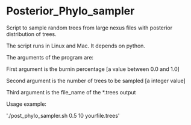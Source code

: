 # Posterior_Phylo_sampler

Script to sample random trees from large nexus files with posterior distribution of trees.

The script runs in Linux and Mac. It depends on python.

The arguments of the program are:

First argument is the burnin percentage [a value between 0.0 and 1.0]

Second argument is the number of trees to be sampled [a integer value]

Third argument is the file_name of the *.trees output

Usage example:

'./post_phylo_sampler.sh 0.5 10 yourfile.trees'

